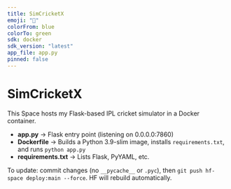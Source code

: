 ```yaml
---
title: SimCricketX
emoji: "🏏"
colorFrom: blue
colorTo: green
sdk: docker
sdk_version: "latest"
app_file: app.py
pinned: false
---
```


# SimCricketX

This Space hosts my Flask-based IPL cricket simulator in a Docker container.

- **app.py** → Flask entry point (listening on 0.0.0.0:7860)  
- **Dockerfile** → Builds a Python 3.9-slim image, installs `requirements.txt`, and runs `python app.py`  
- **requirements.txt** → Lists Flask, PyYAML, etc.

To update: commit changes (no `__pycache__` or `.pyc`), then `git push hf-space deploy:main --force`. HF will rebuild automatically.